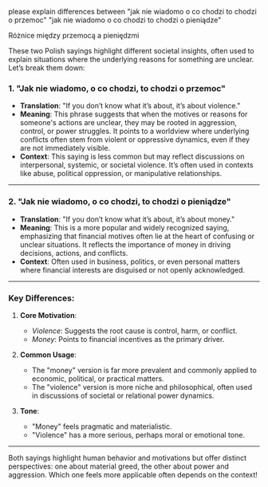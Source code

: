 please explain differences between "jak nie wiadomo o co chodzi to chodzi o przemoc" "jak nie wiadomo o co chodzi to chodzi o pieniądze"

Różnice między przemocą a pieniędzmi

These two Polish sayings highlight different societal insights, often used to explain situations where the underlying reasons for something are unclear. Let’s break them down:

### 1. **"Jak nie wiadomo, o co chodzi, to chodzi o przemoc"**  
   - **Translation**: "If you don’t know what it’s about, it’s about violence."
   - **Meaning**: This phrase suggests that when the motives or reasons for someone's actions are unclear, they may be rooted in aggression, control, or power struggles. It points to a worldview where underlying conflicts often stem from violent or oppressive dynamics, even if they are not immediately visible.
   - **Context**: This saying is less common but may reflect discussions on interpersonal, systemic, or societal violence. It’s often used in contexts like abuse, political oppression, or manipulative relationships.

---

### 2. **"Jak nie wiadomo, o co chodzi, to chodzi o pieniądze"**  
   - **Translation**: "If you don’t know what it’s about, it’s about money."
   - **Meaning**: This is a more popular and widely recognized saying, emphasizing that financial motives often lie at the heart of confusing or unclear situations. It reflects the importance of money in driving decisions, actions, and conflicts.
   - **Context**: Often used in business, politics, or even personal matters where financial interests are disguised or not openly acknowledged.

---

### Key Differences:
1. **Core Motivation**:
   - *Violence*: Suggests the root cause is control, harm, or conflict.
   - *Money*: Points to financial incentives as the primary driver.

2. **Common Usage**:
   - The "money" version is far more prevalent and commonly applied to economic, political, or practical matters.
   - The "violence" version is more niche and philosophical, often used in discussions of societal or relational power dynamics.

3. **Tone**:
   - "Money" feels pragmatic and materialistic.
   - "Violence" has a more serious, perhaps moral or emotional tone.

---

Both sayings highlight human behavior and motivations but offer distinct perspectives: one about material greed, the other about power and aggression. Which one feels more applicable often depends on the context!

